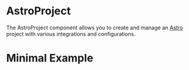 # AstroProject

The AstroProject component allows you to create and manage an [Astro](https://astro.build/) project with various integrations and configurations.

# Minimal Example